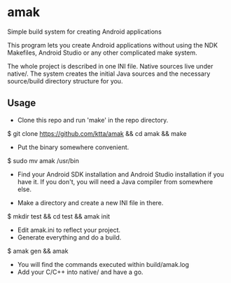 # amak
Simple build system for creating Android applications

This program lets you create Android applications without using the NDK
Makefiles, Android Studio or any other complicated make system. 

The whole project is described in one INI file. Native sources live 
under native/. The system creates the initial Java sources and the
necessary source/build directory structure for you.

Usage
-----

- Clone this repo and run 'make' in the repo directory. 

$ git clone https://github.com/ktta/amak && cd amak && make

- Put the binary somewhere convenient.

$ sudo mv amak /usr/bin

- Find your Android SDK installation and Android Studio installation if
  you have it. If you don't, you will need a Java compiler from somewhere 
  else.

- Make a directory and create a new INI file in there. 

$ mkdir test && cd test && amak init

- Edit amak.ini to reflect your project.
- Generate everything and do a build.

$ amak gen && amak

- You will find the commands executed within build/amak.log
- Add your C/C++ into native/ and have a go.


